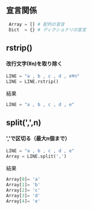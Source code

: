 ## 宣言関係
```python
 Array = [] # 配列の宣言
 Dict  = {} # ディクショナリの宣言
```


## rstrip()
#### 改行文字(¥n)を取り除く
 ```python
 LINE = "a , b , c , d , e¥n"
 LINE = LINE.rstrip()
 ```
 結果
 ```python
 LINE = "a , b , c , d , e"
 ```
 
 
 
 ## split(',',n)
 #### ','で区切る（最大n個まで）
 ```python
 LINE = "a , b , c , d , e"
 Array = LINE.split(',')
 ```
 結果
 ```python
 Array[0]= 'a'
 Array[1]= 'b'
 Array[2]= 'c'
 Array[3]= 'd'
 Array[4]= 'e'
 ```



